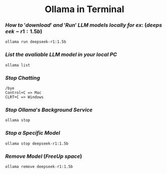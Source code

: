 <h1 align = center>Ollama in Terminal </h1>

### $How\ to\ 'download'\ and\ 'Run'\ LLM\ models\ locally\ for\ ex:\ (deepseek-r1:1.5b)$
```
ollama run deepseek-r1:1.5b
```
### $List\ the\ avaliable\ LLM\ model\ in\ your\ local\ PC$
```
ollama list
```
### $Stop\ Chatting$
```
/bye
Control+C => Mac
CLRT+C => Windows
```
### $Stop\ Ollama's\ Background\ Service$
```
ollama stop
```
### $Stop\ a\ Specific\ Model$
```
ollama stop deepseek-r1:1.5b
```
### $Remove\ Model\ (FreeUp\ space)$
```
ollama remove deepseek-r1:1.5b
```
